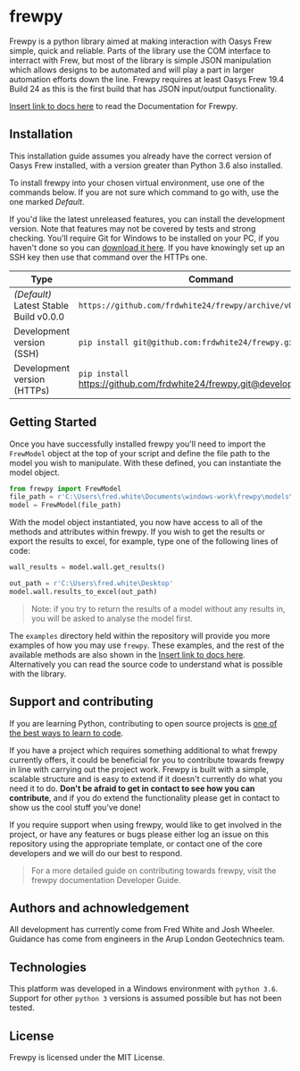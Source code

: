 # frewpy

Frewpy is a python library aimed at making interaction with Oasys Frew simple, quick and reliable. Parts of the library use the COM interface to interract with Frew, but most of the library is simple JSON manipulation which allows designs to be automated and will play a part in larger automation efforts down the line. Frewpy requires at least Oasys Frew 19.4 Build 24 as this is the first build that has JSON input/output functionality.

[Insert link to docs here]() to read the Documentation for Frewpy.

## Installation

This installation guide assumes you already have the correct version of Oasys Frew installed, with a version greater than Python 3.6 also installed.

To install frewpy into your chosen virtual environment, use one of the commands below. If you are not sure which command to go with, use the one marked _Default_.

If you'd like the latest unreleased features, you can install the development version. Note that features may not be covered by tests and strong checking. You'll require Git for Windows to be installed on your PC, if you haven't done so you can [download it here](https://gitforwindows.org/). If you have knowingly set up an SSH key then use that command over the HTTPs one.

| Type                                   | Command                                                        |
| -------------------------------------- | -------------------------------------------------------------- |
| _(Default)_ Latest Stable Build v0.0.0 | `https://github.com/frdwhite24/frewpy/archive/v0.0.0.tar.gz`   |
| Development version (SSH)              | `pip install git@github.com:frdwhite24/frewpy.git@develop`     |
| Development version (HTTPs)            | `pip install `https://github.com/frdwhite24/frewpy.git@develop |

## Getting Started

Once you have successfully installed frewpy you'll need to import the `FrewModel` object at the top of your script and define the file path to the model you wish to manipulate. With these defined, you can instantiate the model object.

```python
from frewpy import FrewModel
file_path = r'C:\Users\fred.white\Documents\windows-work\frewpy\models\test_model.json'
model = FrewModel(file_path)
```

With the model object instantiated, you now have access to all of the methods and attributes within frewpy. If you wish to get the results or export the results to excel, for example, type one of the following lines of code:

```python
wall_results = model.wall.get_results()

out_path = r'C:\Users\fred.white\Desktop'
model.wall.results_to_excel(out_path)
```

> Note: if you try to return the results of a model without any results in, you will be asked to analyse the model first.

The `examples` directory held within the repository will provide you more examples of how you may use `frewpy`. These examples, and the rest of the available methods are also shown in the [Insert link to docs here](). Alternatively you can read the source code to understand what is possible with the library.

## Support and contributing

If you are learning Python, contributing to open source projects is [one of the best ways to learn to code](https://rubygarage.org/blog/how-contribute-to-open-source-projects).

If you have a project which requires something additional to what frewpy currently offers, it could be beneficial for you to contribute towards frewpy in line with carrying out the project work. Frewpy is built with a simple, scalable structure and is easy to extend if it doesn't currently do what you need it to do. **Don't be afraid to get in contact to see how you can contribute**, and if you do extend the functionality please get in contact to show us the cool stuff you've done!

If you require support when using frewpy, would like to get involved in the project, or have any features or bugs please either log an issue on this repository using the appropriate template, or contact one of the core developers and we will do our best to respond.

> For a more detailed guide on contributing towards frewpy, visit the frewpy documentation Developer Guide.

## Authors and achnowledgement

All development has currently come from Fred White and Josh Wheeler. Guidance has come from engineers in the Arup London Geotechnics team.

## Technologies

This platform was developed in a Windows environment with `python 3.6`. Support for other `python 3` versions is assumed possible but has not been tested.

## License

Frewpy is licensed under the MIT License.
